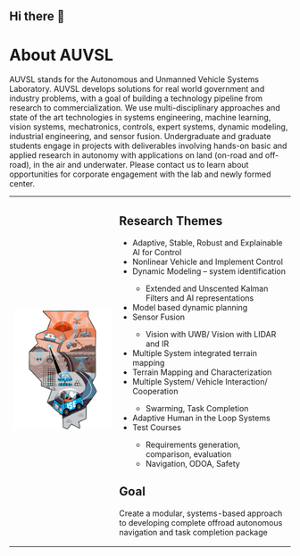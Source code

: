 ## Hi there 👋

<!--

**Here are some ideas to get you started:**

🙋‍♀️ A short introduction - what is your organization all about?
🌈 Contribution guidelines - how can the community get involved?
👩‍💻 Useful resources - where can the community find your docs? Is there anything else the community should know?
🍿 Fun facts - what does your team eat for breakfast?
🧙 Remember, you can do mighty things with the power of [Markdown](https://guides.github.com/features/mastering-markdown/)
-->

<!-- ![AUVSL Logo](../auvsl_logo_v2.svg) -->

# About AUVSL

AUVSL stands for the Autonomous and Unmanned Vehicle Systems Laboratory.
AUVSL develops solutions for real world government and industry problems, with a goal of building a technology pipeline from research to commercialization. We use multi-disciplinary approaches and state of the art technologies in systems engineering, machine learning, vision systems, mechatronics, controls, expert systems, dynamic modeling, industrial engineering, and sensor fusion. Undergraduate and graduate students engage in projects with deliverables involving hands-on basic and applied research in autonomy with applications on land (on-road and off-road), in the air and underwater. Please contact us to learn about opportunities for corporate engagement with the lab and newly formed center.

<table>
   <tr>
      <td><img src="../auvsl_logo_v2.svg"></td>
      <td>
         <p>
         <h2>Research Themes</h2>
         </p>
         <ul>
            <li>Adaptive, Stable, Robust and Explainable AI for Control</li>
            <li>Nonlinear Vehicle and Implement Control</li>
            <li>Dynamic Modeling – system identification</li>
            <ul>
               <li>Extended and Unscented Kalman Filters and AI representations</li>
            </ul>
            <li>Model based dynamic planning</li>
            <li>Sensor Fusion</li>
            <ul>
               <li>Vision with UWB/ Vision with LIDAR and IR</li>
            </ul>
            <li>Multiple System integrated terrain mapping</li>
            <li>Terrain Mapping and Characterization</li>
            <li>Multiple System/ Vehicle Interaction/ Cooperation</li>
            <ul>
               <li>Swarming, Task Completion</li>
            </ul>
            <li>Adaptive Human in the Loop Systems</li>
            <li>Test Courses</li>
            <ul>
               <li>Requirements generation, comparison, evaluation</li>
               <li>Navigation, ODOA, Safety</li>
            </ul>
         </ul>
         <p>
         <h2>Goal</h2>
         </p>
         <p>
            Create a modular, systems-based approach to developing complete offroad autonomous navigation and task completion package
         </p>
      </td>
   </tr>
</table>
